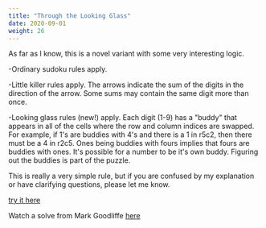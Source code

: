 ```yaml
---
title: "Through the Looking Glass"
date: 2020-09-01
weight: 26
---
```


<p>As far as I know, this is a novel variant with some very interesting logic.</p>
<p>
-Ordinary sudoku rules apply.
</p>
<p>
-Little killer rules apply. The arrows indicate the sum of the digits in the direction of the arrow. Some sums may contain the same digit more than once.
</p>
<p>
-Looking glass rules (new!) apply. Each digit (1-9) has a "buddy" that appears in all of the cells where the row and column indices are swapped. For example, if 1's are buddies with 4's and there is a 1 in r5c2, then there must be a 4 in r2c5. Ones being buddies with fours implies that fours are buddies with ones. It's possible for a number to be it's own buddy. Figuring out the buddies is part of the puzzle.
</p>
<p>
This is really a very simple rule, but if you are confused by my explanation or have clarifying questions, please let me know.
</p>
<p>
<a href="https://app.crackingthecryptic.com/rg6ptPrtBF">try it here</a>

Watch a solve from Mark Goodliffe <a href="https://www.youtube.com/watch?v=nT27_WftH04">here</a>

</p>